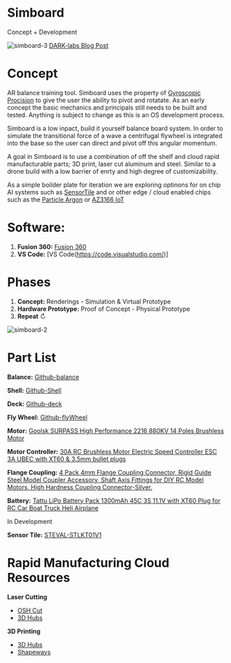 # Simboard
Concept + Development

![simboard-3](https://images.ctfassets.net/uedi4s066skn/2FsNmPgVR2epgJjQ4VX4oi/3aa24d78f782e7c2b1e5e5afa84e4e9d/simboard-1.jpg?w=960&h=752&q=50&fm=webp)
[DARK-labs Blog Post](https://blog.dark-labs.co/simboard/)

# Concept
AR balance training tool. Simboard uses the property of [Gyroscopic Procision](https://www.youtube.com/watch?v=ty9QSiVC2g0 "Gyroscopic Procision") to give the user the ability to pivot and rotatate. As an early concept the basic mechanics and principals still needs to be built and tested. Anything is subject to change as this is an OS development process.

Simboard is a low inpact, build it yourself balance board system. In order to simulate the transitional force of a wave a centrifugal flywheel is integrated into the base so the user can direct and pivot off this angular momentum.

A goal in Simboard is to use a combination of off the shelf and cloud rapid manufacturable parts; 3D print, laser cut aluminum and steel. Similar to a drone build with a low barrier of enrty and high degree of customizability.

As a simple boilder plate for iteration we are exploring optinons for on chip AI systems such as [SensorTile](https://www.youtube.com/watch?v=1tNwY5EGc9Q "SensorTile") and or other edge / cloud enabled chips such as the [Particle Argon](https://store.particle.io/products/argon "Particle Argon") or [AZ3166 IoT](https://amzn.to/2yH5dZ3 "AZ3166 IoT")


# Software:
1. __Fusion 360:__ [Fusion 360](https://www.autodesk.com/products/fusion-360/overview)
2. __VS Code:__ [VS Code(https://code.visualstudio.com/)]

# Phases

1. __Concept:__ Renderings - Simulation & Virtual Prototype
2. __Hardware Prototype:__ Proof of Concept - Physical Prototype
3. __Repeat__ ↻



![simboard-2](https://images.ctfassets.net/uedi4s066skn/1iwppJgj3K2jdpr1GVnlhp/575fddeea7be512ad937f79955164529/simboard-2.jpg)


# Part List

__Balance:__ [Github-balance](https://github.com/dark-labs-studio/Simboard/tree/master/prototype/rev-0.1/balance "Github-balance")

__Shell:__ [Github-Shell](https://github.com/dark-labs-studio/Simboard/tree/master/prototype/rev-0.1/shell "Github-shell")

__Deck:__ [Github-deck](https://github.com/dark-labs-studio/Simboard/tree/master/prototype/rev-0.1/deck "Github-deck")

__Fly Wheel:__ [Github-flyWheel](https://github.com/dark-labs-studio/Simboard/tree/master/prototype/rev-0.1/flyWheel "Github-flyWheel")

__Motor:__ [Goolsk SURPASS High Performance 2216 880KV 14 Poles Brushless Motor](https://amzn.to/3deQ54e "Goolsk SURPASS High Performance 2216 880KV 14 Poles Brushless Motor")

__Motor Controller:__ [30A RC Brushless Motor Electric Speed Controller ESC 3A UBEC with XT60 & 3.5mm bullet plugs](https://amzn.to/2MaPcgQ "30A RC Brushless Motor Electric Speed Controller ESC 3A UBEC with XT60 & 3.5mm bullet plugs")

__Flange Coupling:__ [4 Pack 4mm Flange Coupling Connector, Rigid Guide Steel Model Coupler Accessory, Shaft Axis Fittings for DIY RC Model Motors, High Hardness Coupling Connector-Silver.](https://www.amazon.com/gp/product/B07PDYV4P3/ref=ox_sc_act_title_2?smid=A3RI7Q6FBVPM9E&psc=1 "4 Pack 4mm Flange Coupling Connector, Rigid Guide Steel Model Coupler Accessory, Shaft Axis Fittings for DIY RC Model Motors, High Hardness Coupling Connector-Silver.")

__Battery:__ [Tattu LiPo Battery Pack 1300mAh 45C 3S 11.1V with XT60 Plug for RC Car Boat Truck Heli Airplane](https://www.amazon.com/gp/product/B013I9RLVK/ref=ox_sc_act_title_1?smid=A35GESQNTB15AT&psc=1 "Tattu LiPo Battery Pack 1300mAh 45C 3S 11.1V with XT60 Plug")

In Development

__Sensor Tile:__ [STEVAL-STLKT01V1](https://www.st.com/content/st_com/en/products/evaluation-tools/solution-evaluation-tools/sensor-solution-eval-boards/steval-stlkt01v1.html)

# Rapid Manufacturing Cloud Resources

__Laser Cutting__
+ [OSH Cut](https://app.oshcut.com)
+ [3D Hubs](https://www.3dhubs.com/)

__3D Printing__
+ [3D Hubs](https://www.3dhubs.com/)
+ [Shapeways](https://www.shapeways.com/)
